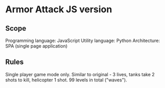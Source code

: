 Armor Attack JS version
=======================

Scope
-----
Programming language: JavaScript
Utility language: Python
Architecture: SPA (single page application)

Rules
-----
Single player game mode only.
Similar to original - 3 lives, tanks take 2 shots to kill, helicopter
1 shot. 99 levels in total ("waves").

